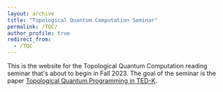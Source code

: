 ```yaml
---
layout: archive
title: "Topological Quantum Computation Seminar"
permalink: /TQC/
author_profile: true
redirect_from:
  - /TQC
---
```




This is the website for the Topological Quantum Computation reading seminar that's about to begin in Fall 2023.
The goal of the seminar is the paper [Topological Quantum Programming in TED-K](https://arxiv.org/abs/2209.08331).




